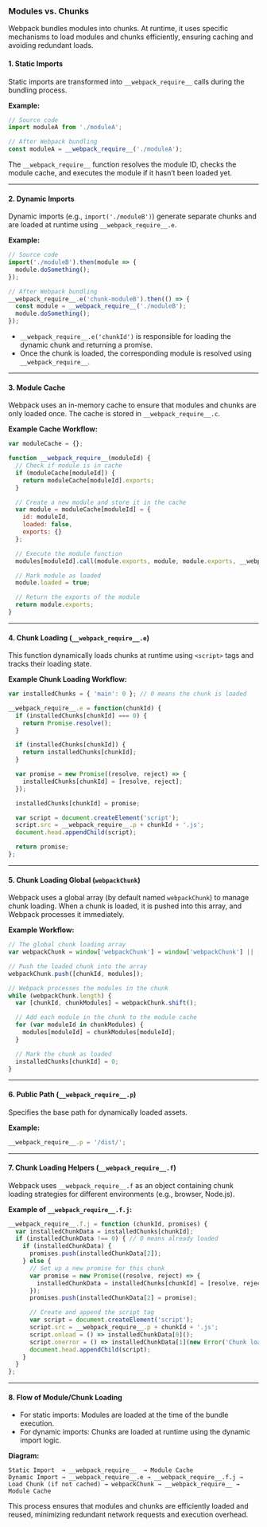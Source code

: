 
### Modules vs. Chunks

Webpack bundles modules into chunks. At runtime, it uses specific mechanisms to load modules and chunks efficiently, ensuring caching and avoiding redundant loads.

#### 1. **Static Imports**
Static imports are transformed into `__webpack_require__` calls during the bundling process.

**Example:**
```js
// Source code
import moduleA from './moduleA';

// After Webpack bundling
const moduleA = __webpack_require__('./moduleA');
```

The `__webpack_require__` function resolves the module ID, checks the module cache, and executes the module if it hasn’t been loaded yet.

---

#### 2. **Dynamic Imports**
Dynamic imports (e.g., `import('./moduleB')`) generate separate chunks and are loaded at runtime using `__webpack_require__.e`.

**Example:**
```js
// Source code
import('./moduleB').then(module => {
  module.doSomething();
});

// After Webpack bundling
__webpack_require__.e('chunk-moduleB').then(() => {
  const module = __webpack_require__('./moduleB');
  module.doSomething();
});
```

- `__webpack_require__.e('chunkId')` is responsible for loading the dynamic chunk and returning a promise.
- Once the chunk is loaded, the corresponding module is resolved using `__webpack_require__`.

---

#### 3. **Module Cache**
Webpack uses an in-memory cache to ensure that modules and chunks are only loaded once. The cache is stored in `__webpack_require__.c`.

**Example Cache Workflow:**
```js
var moduleCache = {};

function __webpack_require__(moduleId) {
  // Check if module is in cache
  if (moduleCache[moduleId]) {
    return moduleCache[moduleId].exports;
  }

  // Create a new module and store it in the cache
  var module = moduleCache[moduleId] = {
    id: moduleId,
    loaded: false,
    exports: {}
  };

  // Execute the module function
  modules[moduleId].call(module.exports, module, module.exports, __webpack_require__);

  // Mark module as loaded
  module.loaded = true;

  // Return the exports of the module
  return module.exports;
}
```

---

#### 4. **Chunk Loading (`__webpack_require__.e`)**
This function dynamically loads chunks at runtime using `<script>` tags and tracks their loading state.

**Example Chunk Loading Workflow:**
```js
var installedChunks = { 'main': 0 }; // 0 means the chunk is loaded

__webpack_require__.e = function(chunkId) {
  if (installedChunks[chunkId] === 0) {
    return Promise.resolve();
  }

  if (installedChunks[chunkId]) {
    return installedChunks[chunkId];
  }

  var promise = new Promise((resolve, reject) => {
    installedChunks[chunkId] = [resolve, reject];
  });

  installedChunks[chunkId] = promise;

  var script = document.createElement('script');
  script.src = __webpack_require__.p + chunkId + '.js';
  document.head.appendChild(script);

  return promise;
};
```

---

#### 5. **Chunk Loading Global (`webpackChunk`)**
Webpack uses a global array (by default named `webpackChunk`) to manage chunk loading. When a chunk is loaded, it is pushed into this array, and Webpack processes it immediately.

**Example Workflow:**
```js
// The global chunk loading array
var webpackChunk = window['webpackChunk'] = window['webpackChunk'] || [];

// Push the loaded chunk into the array
webpackChunk.push([chunkId, modules]);

// Webpack processes the modules in the chunk
while (webpackChunk.length) {
  var [chunkId, chunkModules] = webpackChunk.shift();

  // Add each module in the chunk to the module cache
  for (var moduleId in chunkModules) {
    modules[moduleId] = chunkModules[moduleId];
  }

  // Mark the chunk as loaded
  installedChunks[chunkId] = 0;
}
```

---

#### 6. **Public Path (`__webpack_require__.p`)**
Specifies the base path for dynamically loaded assets.

**Example:**
```js
__webpack_require__.p = '/dist/';
```

---

#### 7. **Chunk Loading Helpers (`__webpack_require__.f`)**
Webpack uses `__webpack_require__.f` as an object containing chunk loading strategies for different environments (e.g., browser, Node.js).

**Example of `__webpack_require__.f.j`:**
```js
__webpack_require__.f.j = function (chunkId, promises) {
  var installedChunkData = installedChunks[chunkId];
  if (installedChunkData !== 0) { // 0 means already loaded
    if (installedChunkData) {
      promises.push(installedChunkData[2]);
    } else {
      // Set up a new promise for this chunk
      var promise = new Promise((resolve, reject) => {
        installedChunkData = installedChunks[chunkId] = [resolve, reject];
      });
      promises.push(installedChunkData[2] = promise);

      // Create and append the script tag
      var script = document.createElement('script');
      script.src = __webpack_require__.p + chunkId + '.js';
      script.onload = () => installedChunkData[0]();
      script.onerror = () => installedChunkData[1](new Error('Chunk load failed'));
      document.head.appendChild(script);
    }
  }
};
```

---

#### 8. **Flow of Module/Chunk Loading**
- For static imports: Modules are loaded at the time of the bundle execution.
- For dynamic imports: Chunks are loaded at runtime using the dynamic import logic.

**Diagram:**
```
Static Import  → __webpack_require__  → Module Cache
Dynamic Import → __webpack_require__.e → __webpack_require__.f.j → Load Chunk (if not cached) → webpackChunk → __webpack_require__ → Module Cache
```

This process ensures that modules and chunks are efficiently loaded and reused, minimizing redundant network requests and execution overhead.
